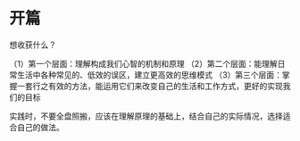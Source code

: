 # 开篇

想收获什么？

（1）第一个层面：理解构成我们心智的机制和原理
（2）第二个层面：能理解日常生活中各种常见的、低效的误区，建立更高效的思维模式
（3）第三个层面：掌握一套行之有效的方法，能运用它们来改变自己的生活和工作方式，更好的实现我们的目标

实践时，不要全盘照搬，应该在理解原理的基础上，结合自己的实际情况，选择适合自己的做法。